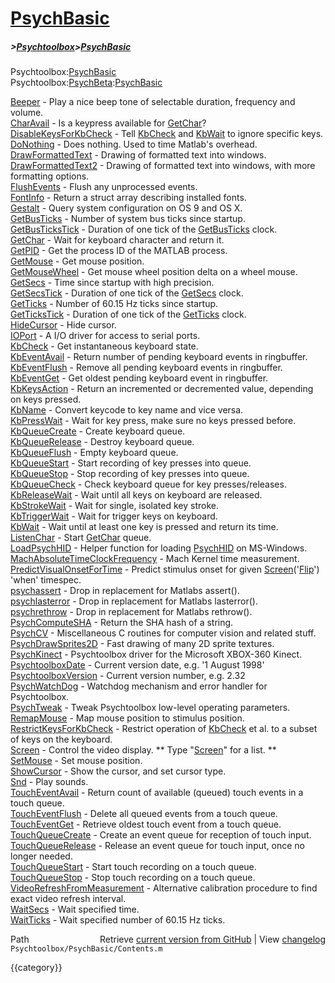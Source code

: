 # [PsychBasic](PsychBasic)
##### >[Psychtoolbox](Psychtoolbox)>[PsychBasic](PsychBasic)

  
Psychtoolbox:[PsychBasic](PsychBasic)  
Psychtoolbox:[PsychBeta](PsychBeta):[PsychBasic](PsychBasic)  
  
  
  [Beeper](Beeper)               - Play a nice beep tone of selectable duration, frequency and volume.  
  [CharAvail](CharAvail)            - Is a keypress available for [GetChar](GetChar)?         
  [DisableKeysForKbCheck](DisableKeysForKbCheck) - Tell [KbCheck](KbCheck) and [KbWait](KbWait) to ignore specific keys.  
  [DoNothing](DoNothing)            - Does nothing. Used to time Matlab's overhead.  
  [DrawFormattedText](DrawFormattedText)    - Drawing of formatted text into windows.  
  [DrawFormattedText2](DrawFormattedText2)   - Drawing of formatted text into windows, with more formatting options.  
  [FlushEvents](FlushEvents)          - Flush any unprocessed events.   
  [FontInfo](FontInfo)             - Return a struct array describing installed fonts.  
  [Gestalt](Gestalt)              - Query system configuration on OS 9 and OS X.   
  [GetBusTicks](GetBusTicks)          - Number of system bus ticks since startup.  
  [GetBusTicksTick](GetBusTicksTick)      - Duration of one tick of the [GetBusTicks](GetBusTicks) clock.  
  [GetChar](GetChar)              - Wait for keyboard character and return it.  
  [GetPID](GetPID)               - Get the process ID of the MATLAB process.  
  [GetMouse](GetMouse)             - Get mouse position.   
  [GetMouseWheel](GetMouseWheel)        - Get mouse wheel position delta on a wheel mouse.  
  [GetSecs](GetSecs)              - Time since startup with high precision.   
  [GetSecsTick](GetSecsTick)          - Duration of one tick of the [GetSecs](GetSecs) clock.  
  [GetTicks](GetTicks)             - Number of 60.15 Hz ticks since startup.   
  [GetTicksTick](GetTicksTick)         - Duration of one tick of the [GetTicks](GetTicks) clock.  
  [HideCursor](HideCursor)           - Hide cursor.  
  [IOPort](IOPort)               - A I/O driver for access to serial ports.  
  [KbCheck](KbCheck)              - Get instantaneous keyboard state.  
  [KbEventAvail](KbEventAvail)         - Return number of pending keyboard events in ringbuffer.  
  [KbEventFlush](KbEventFlush)         - Remove all pending keyboard events in ringbuffer.  
  [KbEventGet](KbEventGet)           - Get oldest pending keyboard event in ringbuffer.  
  [KbKeysAction](KbKeysAction)         - Return an incremented or decremented value, depending on keys pressed.  
  [KbName](KbName)               - Convert keycode to key name and vice versa.  
  [KbPressWait](KbPressWait)          - Wait for key press, make sure no keys pressed before.  
  [KbQueueCreate](KbQueueCreate)        - Create keyboard queue.  
  [KbQueueRelease](KbQueueRelease)       - Destroy keyboard queue.  
  [KbQueueFlush](KbQueueFlush)         - Empty keyboard queue.  
  [KbQueueStart](KbQueueStart)         - Start recording of key presses into queue.  
  [KbQueueStop](KbQueueStop)          - Stop recording of key presses into queue.  
  [KbQueueCheck](KbQueueCheck)         - Check keyboard queue for key presses/releases.  
  [KbReleaseWait](KbReleaseWait)        - Wait until all keys on keyboard are released.  
  [KbStrokeWait](KbStrokeWait)         - Wait for single, isolated key stroke.  
  [KbTriggerWait](KbTriggerWait)        - Wait for trigger keys on keyboard.  
  [KbWait](KbWait)               - Wait until at least one key is pressed and return its time.  
  [ListenChar](ListenChar)           - Start [GetChar](GetChar) queue.  
  [LoadPsychHID](LoadPsychHID)         - Helper function for loading [PsychHID](PsychHID) on MS-Windows.  
  [MachAbsoluteTimeClockFrequency](MachAbsoluteTimeClockFrequency) - Mach Kernel time measurement.    
  [PredictVisualOnsetForTime](PredictVisualOnsetForTime) - Predict stimulus onset for given [Screen](Screen)('[Flip](Flip)') 'when' timespec.  
  [psychassert](psychassert)          - Drop in replacement for Matlabs assert().  
  [psychlasterror](psychlasterror)       - Drop in replacement for Matlabs lasterror().  
  [psychrethrow](psychrethrow)         - Drop in replacement for Matlabs rethrow().  
  [PsychComputeSHA](PsychComputeSHA)      - Return the SHA hash of a string.  
  [PsychCV](PsychCV)              - Miscellaneous C routines for computer vision and related stuff.  
  [PsychDrawSprites2D](PsychDrawSprites2D)   - Fast drawing of many 2D sprite textures.  
  [PsychKinect](PsychKinect)          - Psychtoolbox driver for the Microsoft XBOX-360 Kinect.  
  [PsychtoolboxDate](PsychtoolboxDate)     - Current version date, e.g. '1 August 1998'  
  [PsychtoolboxVersion](PsychtoolboxVersion)  - Current version number, e.g. 2.32  
  [PsychWatchDog](PsychWatchDog)        - Watchdog mechanism and error handler for Psychtoolbox.  
  [PsychTweak](PsychTweak)           - Tweak Psychtoolbox low-level operating parameters.  
  [RemapMouse](RemapMouse)           - Map mouse position to stimulus position.  
  [RestrictKeysForKbCheck](RestrictKeysForKbCheck) - Restrict operation of [KbCheck](KbCheck) et al. to a subset of keys on the keyboard.  
  [Screen](Screen)               - Control the video display. \*\* Type "[Screen](Screen)" for a list. \*\*   
  [SetMouse](SetMouse)             - Set mouse position.  
  [ShowCursor](ShowCursor)           - Show the cursor, and set cursor type.  
  [Snd](Snd)                  - Play sounds.  
  [TouchEventAvail](TouchEventAvail)      - Return count of available (queued) touch events in a touch queue.  
  [TouchEventFlush](TouchEventFlush)      - Delete all queued events from a touch queue.  
  [TouchEventGet](TouchEventGet)        - Retrieve oldest touch event from a touch queue.  
  [TouchQueueCreate](TouchQueueCreate)     - Create an event queue for reception of touch input.  
  [TouchQueueRelease](TouchQueueRelease)    - Release an event queue for touch input, once no longer needed.  
  [TouchQueueStart](TouchQueueStart)      - Start touch recording on a touch queue.  
  [TouchQueueStop](TouchQueueStop)       - Stop touch recording on a touch queue.  
  [VideoRefreshFromMeasurement](VideoRefreshFromMeasurement) - Alternative calibration procedure to find exact video refresh interval.  
  [WaitSecs](WaitSecs)             - Wait specified time.  
  [WaitTicks](WaitTicks)            - Wait specified number of 60.15 Hz ticks.  




<div class="code_header" style="text-align:right;">
  <span style="float:left;">Path&nbsp;&nbsp;</span> <span class="counter">Retrieve <a href=
  "https://raw.github.com/Psychtoolbox-3/Psychtoolbox-3/beta/Psychtoolbox/PsychBasic/Contents.m">current version from GitHub</a> | View <a href=
  "https://github.com/Psychtoolbox-3/Psychtoolbox-3/commits/beta/Psychtoolbox/PsychBasic/Contents.m">changelog</a></span>
</div>
<div class="code">
  <code>Psychtoolbox/PsychBasic/Contents.m</code>
</div>

{{category}}